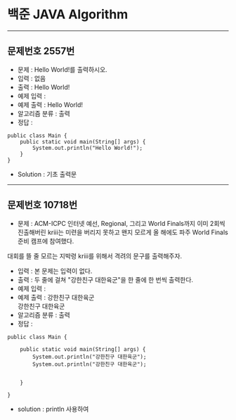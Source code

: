 # 백준 JAVA Algorithm

<!-- 양식
- - -
## 문제번호 N번
* 문제 : 
* 입력 : 
* 출력 : 
* 예제 입력 : 
* 예제 출력 : 
* 알고리즘 분류
* 정답 : 
```{.java}

```
* solution : 

-->


- - -
## 문제번호 2557번
* 문제 : Hello World!를 출력하시오.
* 입력 : 없음
* 출력 : Hello World!
* 예제 입력 :
* 예제 출력 : Hello World!
* 알고리즘 분류 : 출력 
* 정답 : 

```{.java}
public class Main {
	public static void main(String[] args) {
		System.out.println("Hello World!");
	}
}
```

* Solution : 기초 출력문


- - -
## 문제번호 10718번
* 문제 : ACM-ICPC 인터넷 예선, Regional, 그리고 World Finals까지 이미 2회씩 진출해버린 kriii는 미련을 버리지 못하고 왠지 모르게 올 해에도 파주 World Finals 준비 캠프에 참여했다.

대회를 뜰 줄 모르는 지박령 kriii를 위해서 격려의 문구를 출력해주자.
* 입력 : 본 문제는 입력이 없다.
* 출력 : 두 줄에 걸쳐 "강한친구 대한육군"을 한 줄에 한 번씩 출력한다.
* 예제 입력 : 
* 예제 출력 : 강한친구 대한육군<br>강한친구 대한육군
* 알고리즘 분류 : 출력
* 정답 : 
```{.java}
public class Main {

	public static void main(String[] args) {
		System.out.println("강한친구 대한육군");
		System.out.println("강한친구 대한육군");
		

	}

}
```
* solution : println 사용하여 



